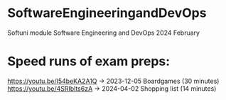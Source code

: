 # SoftwareEngineeringandDevOps
Softuni module Software Engineering and DevOps 2024 February

# Speed runs of exam preps:
https://youtu.be/I54beKA2A1Q -> 2023-12-05 Boardgames (30 minutes)
https://youtu.be/4SRIblts6zA -> 2024-04-02 Shopping list (14 minutes)
